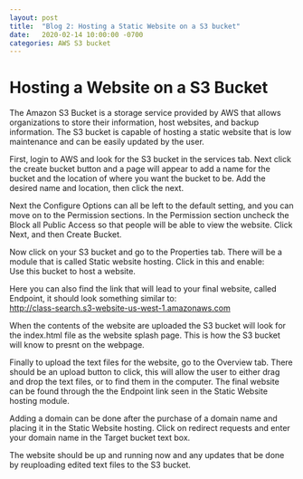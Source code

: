 ```yaml
---
layout: post
title:  "Blog 2: Hosting a Static Website on a S3 bucket"
date:   2020-02-14 10:00:00 -0700
categories: AWS S3 bucket
---
```


# Hosting a Website on a S3 Bucket

The Amazon S3 Bucket is a storage service provided by AWS that allows organizations to store their information, host websites, and backup information. The S3 bucket is capable of hosting a static website that is low maintenance and can be easily updated by the user. 

First, login to AWS and look for the S3 bucket in the services tab. Next click the create bucket button and a page will appear to add a name for the bucket and the location of where you want the bucket to be. Add the desired name and location, then click the next.

Next the Configure Options can all be left to the default setting, and you can move on to the Permission sections. In the Permission section uncheck the Block all Public Access so that people will be able to view the website. Click Next, and then Create Bucket. 

Now click on your S3 bucket and go to the Properties tab. There will be a module that is called Static website hosting. Click in this and enable:
 <br> Use this bucket to host a website.  

Here you can also find the link that will lead to your final website, called Endpoint, it should look something similar to: 
<br> http://class-search.s3-website-us-west-1.amazonaws.com

When the contents of the website are uploaded the S3 bucket will look for the index.html file as the website splash page. This is how the S3 bucket will know to presnt on the webpage.

Finally to upload the text files for the website, go to the Overview tab. There should be an upload button to click, this will allow the user to either drag and drop the text files, or to find them in the computer. The final website can be found through the the Endpoint link seen in the Static Website hosting module. 


Adding a domain can be done after the purchase of a domain name and placing it in the Static Website hosting. Click on redirect requests and enter your domain name in the Target bucket text box. 

The website should be up and running now and any updates that be done by reuploading edited text files to the S3 bucket. 

